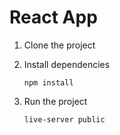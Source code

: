 # React App
1. Clone the project

2. Install dependencies
   ```
   npm install
   ```
   
3. Run the project
   ```
   live-server public
   ```
